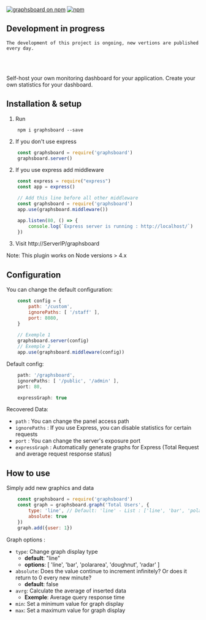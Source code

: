 [![graphsboard on npm](https://img.shields.io/npm/v/graphsboard.svg)](https://www.npmjs.com/package/graphsboard)
[![npm](https://img.shields.io/npm/dt/graphsboard.svg)](https://img.shields.io/npm/dt/graphsboard.svg)

## Development in progress
```
The development of this project is ongoing, new vertions are published every day.
```
<br/><br/>

Self-host your own monitoring dashboard for your application. 
Create your own statistics for your dashboard.

## Installation & setup
1. Run 
```shell
    npm i graphsboard --save
```
2. If you don't use express
```javascript
    const graphsboard = require('graphsboard')
    graphsboard.server()
```
2. If you use express add middleware
```javascript
    const express = require("express")
    const app = express()

    // Add this line before all other middleware
    const graphsboard = require('graphsboard')
    app.use(graphsboard.middleware())

    app.listen(80, () => {
        console.log(`Express server is running : http://localhost/`)
    })
```
3. Visit http://ServerIP/graphsboard

Note: This plugin works on Node versions > 4.x

## Configuration
You can change the default configuration:
```javascript
    const config = {
        path: '/custom',
        ignorePaths: [ '/staff' ],
        port: 8080,
    }
    
    // Exemple 1
    graphsboard.server(config)
    // Exemple 2
    app.use(graphsboard.middleware(config))
```

Default config:
```javascript
    path: '/graphsboard',
    ignorePaths: [ '/public', '/admin' ],
    port: 80,

    expressGraph: true
```

Recovered Data:
- `path` : You can change the panel access path <br/>
- `ignorePaths` : If you use Express, you can disable statistics for certain requests <br/>
- `port` : You can change the server's exposure port <br/>
- `expressGraph` : Automatically generate graphs for Express (Total Request and average request response status) <br/>

## How to use
Simply add new graphics and data

```javascript
    const graphsboard = require('graphsboard')
    const graph = graphsboard.graph('Total Users', {
        type: 'line', // Default: 'line' - List : ['line', 'bar', 'polararea', 'doughnut', 'radar']
        absolute: true
    })
    graph.add({user: 1})
```
Graph options :
- `type`: Change graph display type
    - **default**: "line"
    - **options**: [ 'line', 'bar', 'polararea', 'doughnut', 'radar' ]
- `absolute`: Does the value continue to increment infinitely? Or does it return to 0 every new minute?
    - **default**: false
- `avrg`: Calculate the average of inserted data
    - **Exemple**: Average query response time
- `min`: Set a minimum value for graph display
- `max`: Set a maximum value for graph display

